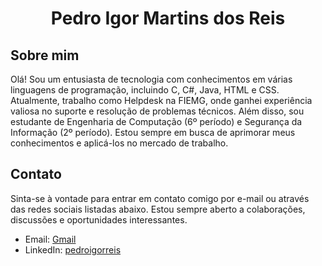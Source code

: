 <h1 align="center">Pedro Igor Martins dos Reis</h1>

## Sobre mim
Olá! Sou um entusiasta de tecnologia com conhecimentos em várias linguagens de programação, incluindo C, C#, Java, HTML e CSS. Atualmente, trabalho como Helpdesk na FIEMG, onde ganhei experiência valiosa no suporte e resolução de problemas técnicos.
Além disso, sou estudante de Engenharia de Computação (6º período) e Segurança da Informação (2º período). Estou sempre em busca de aprimorar meus conhecimentos e aplicá-los no mercado de trabalho.

## Contato

Sinta-se à vontade para entrar em contato comigo por e-mail ou através das redes sociais listadas abaixo. Estou sempre aberto a colaborações, discussões e oportunidades interessantes.

- Email: [Gmail](pigomreis@gmail.com)
- LinkedIn: [pedroigorreis](https://linkedin.com/pedroigorreis)
